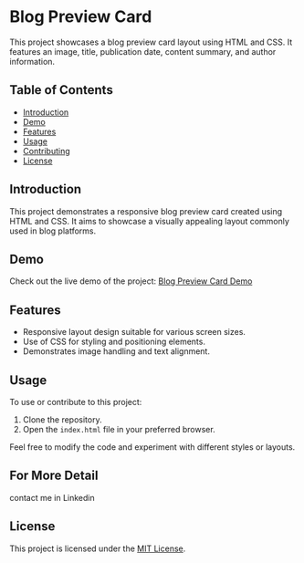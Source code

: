 # Blog Preview Card

This project showcases a blog preview card layout using HTML and CSS. It features an image, title, publication date, content summary, and author information.

## Table of Contents
- [Introduction](#introduction)
- [Demo](#demo)
- [Features](#features)
- [Usage](#usage)
- [Contributing](#contributing)
- [License](#license)

## Introduction

This project demonstrates a responsive blog preview card created using HTML and CSS. It aims to showcase a visually appealing layout commonly used in blog platforms.

## Demo

Check out the live demo of the project:
[Blog Preview Card Demo](https://dineshblogpreviewcard.lovestoblog.com)

## Features

- Responsive layout design suitable for various screen sizes.
- Use of CSS for styling and positioning elements.
- Demonstrates image handling and text alignment.

## Usage

To use or contribute to this project:

1. Clone the repository.
2. Open the `index.html` file in your preferred browser.

Feel free to modify the code and experiment with different styles or layouts.
## For More Detail
contact me in Linkedin
## License

This project is licensed under the [MIT License](LICENSE).
